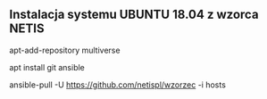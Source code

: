 ## Instalacja systemu UBUNTU 18.04 z wzorca NETIS

 apt-add-repository multiverse
 
 apt install git ansible
 
 ansible-pull -U https://github.com/netispl/wzorzec -i hosts

